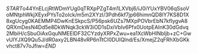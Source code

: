 $START$o44YnELcjRtWDmYUg0qTRXpPZgT4m1LXVbj6/iJ0iYUxYBV06qSsoVoMNtphWkjXEyxPYsTo2oIck/m5m2XYzI/3Pdh6kf7jp66himnQD8lY7KS8D1X8xgUcyg0KAEMMP4DwKnESkpcS/P56psk6UZs7MXpPOVbrEbN7kfIygvA8QRXmDesN4Dd5e8DkWNqk3ckW3iOD1sDxiVbIv6Pfx0UotpEAInK30dGdvq2MbiH/cSbuOiAxGquNMEElDF32CYzdyXRPxZwu+ea1XcWbHlNbIjb+zC+GwvUlYJXQ9Qu5J/dR0axy2LBN48vRP6nTtCI0DUlQlnd/Es/XmejZ2qFRhXbGKkvhct87v7oJfiw=$END$
